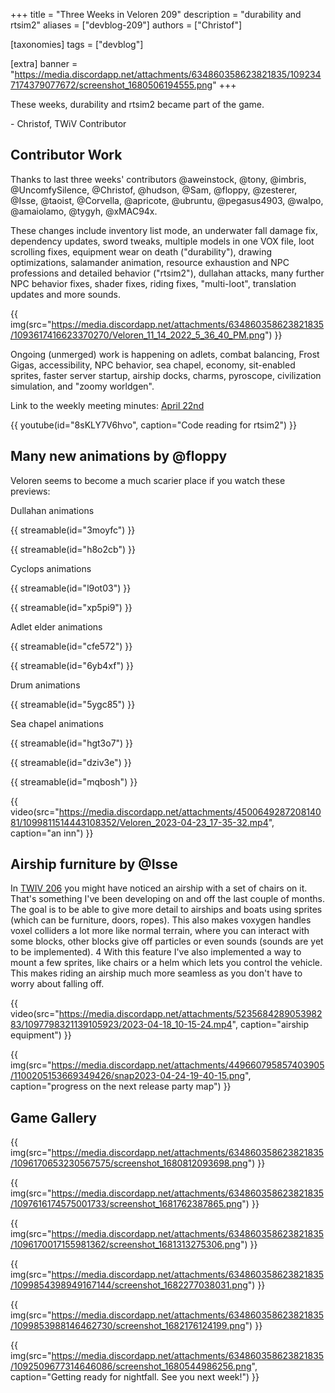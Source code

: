+++
title = "Three Weeks in Veloren 209"
description = "durability and rtsim2"
aliases = ["devblog-209"]
authors = ["Christof"]

[taxonomies]
tags = ["devblog"]

[extra]
banner = "https://media.discordapp.net/attachments/634860358623821835/1092347174379077672/screenshot_1680506194555.png"
+++

These weeks, durability and rtsim2 became part of the game.

\- Christof, TWiV Contributor

## Contributor Work

Thanks to last three weeks' contributors @aweinstock, @tony, @imbris, @UncomfySilence, @Christof, @hudson, @Sam, @floppy, @zesterer, @Isse, @taoist,
@Corvella, @apricote, @ubruntu, @pegasus4903, @walpo, @amaiolamo, @tygyh, @xMAC94x.

These changes include inventory list mode, an underwater fall damage fix, dependency updates, sword tweaks, multiple models in one VOX file, loot scrolling fixes,
equipment wear on death ("durability"), drawing optimizations, salamander animation, resource exhaustion and NPC professions and detailed behavior ("rtsim2"),
dullahan attacks, many further NPC behavior fixes, shader fixes, riding fixes, "multi-loot", translation updates and more sounds.

{{ img(src="https://media.discordapp.net/attachments/634860358623821835/1093617416623370270/Veloren_11_14_2022_5_36_40_PM.png") }}

Ongoing (unmerged) work is happening on adlets, combat balancing, Frost Gigas, accessibility, NPC behavior, sea chapel, economy, sit-enabled sprites, faster server startup,
airship docks, charms, pyroscope, civilization simulation, and "zoomy worldgen".

Link to the weekly meeting minutes: [April 22nd](https://hackmd.io/@veloren/rJDqEFbQ3)

{{ youtube(id="8sKLY7V6hvo", caption="Code reading for rtsim2") }}

## Many new animations by @floppy

Veloren seems to become a much scarier place if you watch these previews:

Dullahan animations

{{ streamable(id="3moyfc") }}

{{ streamable(id="h8o2cb") }}

Cyclops animations

{{ streamable(id="l9ot03") }}

{{ streamable(id="xp5pi9") }}

Adlet elder animations

{{ streamable(id="cfe572") }}

{{ streamable(id="6yb4xf") }}

Drum animations

{{ streamable(id="5ygc85") }}

Sea chapel animations

{{ streamable(id="hgt3o7") }}

{{ streamable(id="dziv3e") }}

{{ streamable(id="mqbosh") }}

{{ video(src="https://media.discordapp.net/attachments/450064928720814081/1099811514443108352/Veloren_2023-04-23_17-35-32.mp4", caption="an inn") }}

## Airship furniture by @Isse

In [TWIV 206](https://veloren.net/devblog-206/) you might have noticed an airship with a set of chairs on it. That's something I've been developing on and off the last couple of months. The goal is to be able to give more detail to airships and boats using sprites (which can be furniture, doors, ropes). This also makes voxygen handles voxel colliders a lot more like normal terrain, where you can interact with some blocks, other blocks give off particles or even sounds (sounds are yet to be implemented).
4
With this feature I've also implemented a way to mount a few sprites, like chairs or a helm which lets you control the vehicle. This makes riding an airship much more seamless as you don't have to worry about falling off.

{{ video(src="https://media.discordapp.net/attachments/523568428905398283/1097798321139105923/2023-04-18_10-15-24.mp4", caption="airship equipment") }}

{{ img(src="https://media.discordapp.net/attachments/449660795857403905/1100205153669349426/snap2023-04-24-19-40-15.png", caption="progress on the next release party map") }}

## Game Gallery

{{ img(src="https://media.discordapp.net/attachments/634860358623821835/1096170653230567575/screenshot_1680812093698.png") }}

{{ img(src="https://media.discordapp.net/attachments/634860358623821835/1097616174575001733/screenshot_1681762387865.png") }}

{{ img(src="https://media.discordapp.net/attachments/634860358623821835/1096170017155981362/screenshot_1681313275306.png") }}

{{ img(src="https://media.discordapp.net/attachments/634860358623821835/1099854398949167144/screenshot_1682277038031.png") }}

{{ img(src="https://media.discordapp.net/attachments/634860358623821835/1099853988146462730/screenshot_1682176124199.png") }}

{{
  img(src="https://media.discordapp.net/attachments/634860358623821835/1092509677314646086/screenshot_1680544986256.png",
  caption="Getting ready for nightfall. See you next week!")
}}
